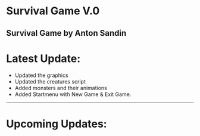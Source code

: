 # Survival Game V.0 #
Survival Game by Anton Sandin
---
# Latest Update:
* Updated the graphics
* Updated the creatures script
* Added monsters and their animations
* Added Startmenu with New Game & Exit Game.
---
# Upcoming Updates:
